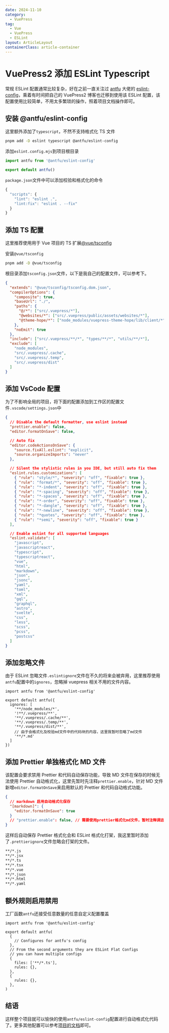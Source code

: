 ```yaml
---
date: 2024-11-10
category:
  - VuePress
tag:
  - Vue
  - VuePress
  - ESLint
layout: ArticleLayout
containerClass: article-container
---
```


# VuePress2 添加 ESLint Typescript

常规 ESLint 配置通常比较复杂，好在之前一直关注过 [antfu](https://github.com/antfu) 大佬的 [eslint-config](https://github.com/antfu/eslint-config)，乘着有时间把自己的 VuePress2 博客也迁移到使用该 ESLint 配置，该配置使用比较简单，不用太多繁琐的操作，照着项目文档操作即可。

<!-- more -->

## 安装 @antfu/eslint-config

这里额外添加了`typescript`，不然不支持格式化 TS 文件

```sh
pnpm add -D eslint typescript @antfu/eslint-config
```

添加`eslint.config.mjs`到项目根目录

```ts title="eslint.config.mjs"
import antfu from '@antfu/eslint-config'

export default antfu()
```

`package.json`文件中可以添加校验和格式化的命令

```ts title="package.json"
{
  "scripts": {
    "lint": "eslint .",
    "lint:fix": "eslint . --fix"
  }
}
```

## 添加 TS 配置

这里推荐使用用于 Vue 项目的 TS 扩展[@vue/tsconfig](https://github.com/vuejs/tsconfig)

安装`@vue/tsconfig`

```sh
pnpm add -D @vue/tsconfig
```

根目录添加`tsconfig.json`文件，以下是我自己的配置文件，可以参考下。

```json title="tsconfig.json"
{
  "extends": "@vue/tsconfig/tsconfig.dom.json",
  "compilerOptions": {
    "composite": true,
    "baseUrl": "./",
    "paths": {
      "@/*": ["src/.vuepress/*"],
      "@websites/*": ["src/.vuepress/public/assets/websites/*"],
      "@theme-hope/*": ["node_modules/vuepress-theme-hope/lib/client/*"]
    },
    "noEmit": true
  },
  "include": ["src/.vuepress/**/*", "types/**/*", "utils/**/*"],
  "exclude": [
    "node_modules",
    "src/.vuepress/.cache",
    "src/.vuepress/.temp",
    "src/.vuepress/dist"
  ]
}
```

## 添加 VsCode 配置

为了不影响全局的项目，将下面的配置添加到工作区的配置文件`.vscode/settings.json`中

```json title=".vscode/settings.json"
{
  // Disable the default formatter, use eslint instead
  "prettier.enable": false,
  "editor.formatOnSave": false,

  // Auto fix
  "editor.codeActionsOnSave": {
    "source.fixAll.eslint": "explicit",
    "source.organizeImports": "never"
  },

  // Silent the stylistic rules in you IDE, but still auto fix them
  "eslint.rules.customizations": [
    { "rule": "style/*", "severity": "off", "fixable": true },
    { "rule": "format/*", "severity": "off", "fixable": true },
    { "rule": "*-indent", "severity": "off", "fixable": true },
    { "rule": "*-spacing", "severity": "off", "fixable": true },
    { "rule": "*-spaces", "severity": "off", "fixable": true },
    { "rule": "*-order", "severity": "off", "fixable": true },
    { "rule": "*-dangle", "severity": "off", "fixable": true },
    { "rule": "*-newline", "severity": "off", "fixable": true },
    { "rule": "*quotes", "severity": "off", "fixable": true },
    { "rule": "*semi", "severity": "off", "fixable": true }
  ],

  // Enable eslint for all supported languages
  "eslint.validate": [
    "javascript",
    "javascriptreact",
    "typescript",
    "typescriptreact",
    "vue",
    "html",
    "markdown",
    "json",
    "jsonc",
    "yaml",
    "toml",
    "xml",
    "gql",
    "graphql",
    "astro",
    "svelte",
    "css",
    "less",
    "scss",
    "pcss",
    "postcss"
  ]
}
```

## 添加忽略文件

由于 ESLint 忽略文件`.eslintignore`文件在不久的将来会被弃用，这里推荐使用`antfu`配置中的`ignores`，忽略掉 vuepress 相关不用的文件内容。

```ts{4-11} title="eslint.config.mjs"
import antfu from '@antfu/eslint-config'

export default antfu({
  ignores: [
    '**/node_modules/*',
    '!**/.vuepress/**',
    '**/.vuepress/.cache/**',
    '**/.vuepress/.temp/**',
    '**/.vuepress/dist/**',
    // 由于会格式化及校验md文件中的代码块的内容，这里我暂时忽略了md文件
    '**/*.md'
  ]
})
```

## 添加 Prettier 单独格式化 MD 文件

该配置会要求禁用 Prettier 和代码自动保存功能，导致 MD 文件在保存的时候无法使用 Prettier 自动格式化，这里先暂时先注释`prettier.enable`，针对 MD 文件新增`editor.formatOnSave`来启用默认的 Prettier 和代码自动格式功能。

```json title=".vscode/settings.json"
{
  // markdown 启用自动格式化保存
  "[markdown]": {
    "editor.formatOnSave": true
  }
  // "prettier.enable": false, // 需要使用prettier格式化md文件，暂时注释调这行
}
```

这样后自动保存 Prettier 格式化会和 ESLint 格式化打架，我这里暂时添加了`.prettierignore`文件忽略会打架的文件。

```txt title=".prettierignore"
**/*.js
**/*.jsx
**/*.ts
**/*.tsx
**/*.vue
**/*.json
**/*.html
**/*.yaml
```

## 额外规则启用禁用

工厂函数`antfu`还接受任意数量的任意自定义配置覆盖

```ts{16-21} title="eslint.config.mjs"
import antfu from '@antfu/eslint-config'

export default antfu(
  {
    // Configures for antfu's config
  },
  // From the second arguments they are ESLint Flat Configs
  // you can have multiple configs
  {
    files: ['**/*.ts'],
    rules: {},
  },
  {
    rules: {},
  },
)
```

## 结语

这样整个项目就可以愉快的使用`antfu/eslint-config`配置进行自动格式化代码了。更多其他配置可以参考[项目的文档](https://github.com/antfu/eslint-config/blob/main/README.md)即可。

